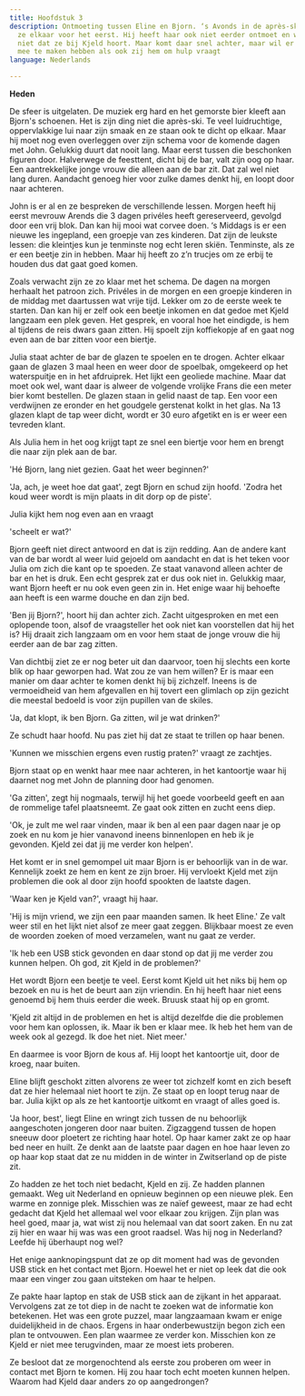 ```yaml
---
title: Hoofdstuk 3
description: Ontmoeting tussen Eline en Bjorn. ‘s Avonds in de après-ski bar ontmoeten
  ze elkaar voor het eerst. Hij heeft haar ook niet eerder ontmoet en weet derhalve
  niet dat ze bij Kjeld hoort. Maar komt daar snel achter, maar wil er opnieuw niks
  mee te maken hebben als ook zij hem om hulp vraagt
language: Nederlands

---
```

**Heden**

De sfeer is uitgelaten. De muziek erg hard en het gemorste bier kleeft aan Bjorn's schoenen. Het is zijn ding niet die après-ski. Te veel luidruchtige, oppervlakkige lui naar zijn smaak en ze staan ook te dicht op elkaar. Maar hij moet nog even overleggen over zijn schema voor de komende dagen met John. Gelukkig duurt dat nooit lang. Maar eerst tussen die beschonken figuren door. Halverwege de feesttent, dicht bij de bar, valt zijn oog op haar. Een aantrekkelijke jonge vrouw die alleen aan de bar zit. Dat zal wel niet lang duren. Aandacht genoeg hier voor zulke dames denkt hij, en loopt door naar achteren.

John is er al en ze bespreken de verschillende lessen. Morgen heeft hij eerst mevrouw Arends die 3 dagen privéles heeft gereserveerd, gevolgd door een vrij blok. Dan kan hij mooi wat corvee doen. ‘s Middags is er een nieuwe les ingepland, een groepje van zes kinderen. Dat zijn de leukste lessen: die kleintjes kun je tenminste nog echt leren skiën. Tenminste, als ze er een beetje zin in hebben. Maar hij heeft zo z’n trucjes om ze erbij te houden dus dat gaat goed komen.

Zoals verwacht zijn ze zo klaar met het schema. De dagen na morgen herhaalt het patroon zich. Privéles in de morgen en een groepje kinderen in de middag met daartussen wat vrije tijd. Lekker om zo de eerste week te starten. Dan kan hij er zelf ook een beetje inkomen en dat gedoe met Kjeld langzaam een plek geven. Het gesprek, en vooral hoe het eindigde, is hem al tijdens de reis dwars gaan zitten. Hij spoelt zijn koffiekopje af en gaat nog even aan de bar zitten voor een biertje.

Julia staat achter de bar de glazen te spoelen en te drogen. Achter elkaar gaan de glazen 3 maal heen en weer door de spoelbak, omgekeerd op het waterspuitje en in het afdruiprek. Het lijkt een geoliede machine. Maar dat moet ook wel, want daar is alweer de volgende vrolijke Frans die een meter bier komt bestellen. De glazen staan in gelid naast de tap. Een voor een verdwijnen ze eronder en het goudgele gerstenat kolkt in het glas. Na 13 glazen klapt de tap weer dicht, wordt er 30 euro afgetikt en is er weer een tevreden klant.

Als Julia hem in het oog krijgt tapt ze snel een biertje voor hem en brengt die naar zijn plek aan de bar.

'Hé Bjorn, lang niet gezien. Gaat het weer beginnen?'

'Ja, ach, je weet hoe dat gaat', zegt Bjorn en schud zijn hoofd. 'Zodra het koud weer wordt is mijn plaats in dit dorp op de piste'.

Julia kijkt hem nog even aan en vraagt

'scheelt er wat?'

Bjorn geeft niet direct antwoord en dat is zijn redding. Aan de andere kant van de bar wordt al weer luid gejoeld om aandacht en dat is het teken voor Julia om zich die kant op te spoeden. Ze staat vanavond alleen achter de bar en het is druk. Een echt gesprek zat er dus ook niet in. Gelukkig maar, want Bjorn heeft er nu ook even geen zin in. Het enige waar hij behoefte aan heeft is een warme douche en dan zijn bed.

'Ben jij Bjorn?', hoort hij dan achter zich. Zacht uitgesproken en met een oplopende toon, alsof de vraagsteller het ook niet kan voorstellen dat hij het is? Hij draait zich langzaam om en voor hem staat de jonge vrouw die hij eerder aan de bar zag zitten.

Van dichtbij ziet ze er nog beter uit dan daarvoor, toen hij slechts een korte blik op haar geworpen had. Wat zou ze van hem willen? Er is maar een manier om daar achter te komen denkt hij bij zichzelf. Ineens is de vermoeidheid van hem afgevallen en hij tovert een glimlach op zijn gezicht die meestal bedoeld is voor zijn pupillen van de skiles.

'Ja, dat klopt, ik ben Bjorn. Ga zitten, wil je wat drinken?'

Ze schudt haar hoofd. Nu pas ziet hij dat ze staat te trillen op haar benen.

'Kunnen we misschien ergens even rustig praten?' vraagt ze zachtjes.

Bjorn staat op en wenkt haar mee naar achteren, in het kantoortje waar hij daarnet nog met John de planning door had genomen.

'Ga zitten', zegt hij nogmaals, terwijl hij het goede voorbeeld geeft en aan de rommelige tafel plaatsneemt. Ze gaat ook zitten en zucht eens diep.

'Ok, je zult me wel raar vinden, maar ik ben al een paar dagen naar je op zoek en nu kom je hier vanavond ineens binnenlopen en heb ik je gevonden. Kjeld zei dat jij me verder kon helpen'.

Het komt er in snel gemompel uit maar Bjorn is er behoorlijk van in de war. Kennelijk zoekt ze hem en kent ze zijn broer. Hij vervloekt Kjeld met zijn problemen die ook al door zijn hoofd spookten de laatste dagen.

'Waar ken je Kjeld van?', vraagt hij haar.

'Hij is mijn vriend, we zijn een paar maanden samen. Ik heet Eline.' Ze valt weer stil en het lijkt niet alsof ze meer gaat zeggen. Blijkbaar moest ze even de woorden zoeken of moed verzamelen, want nu gaat ze verder.

'Ik heb een USB stick gevonden en daar stond op dat jij me verder zou kunnen helpen. Oh god, zit Kjeld in de problemen?'

Het wordt Bjorn een beetje te veel. Eerst komt Kjeld uit het niks bij hem op bezoek en nu is het de beurt aan zijn vriendin. En hij heeft haar niet eens genoemd bij hem thuis eerder die week. Bruusk staat hij op en gromt.

'Kjeld zit altijd in de problemen en het is altijd dezelfde die die problemen voor hem kan oplossen, ik. Maar ik ben er klaar mee. Ik heb het hem van de week ook al gezegd. Ik doe het niet. Niet meer.'

En daarmee is voor Bjorn de kous af. Hij loopt het kantoortje uit, door de kroeg, naar buiten.

Eline blijft geschokt zitten alvorens ze weer tot zichzelf komt en zich beseft dat ze hier helemaal niet hoort te zijn. Ze staat op en loopt terug naar de bar. Julia kijkt op als ze het kantoortje uitkomt en vraagt of alles goed is.

'Ja hoor, best', liegt Eline en wringt zich tussen de nu behoorlijk aangeschoten jongeren door naar buiten. Zigzaggend tussen de hopen sneeuw door ploetert ze richting haar hotel. Op haar kamer zakt ze op haar bed neer en huilt. Ze denkt aan de laatste paar dagen en hoe haar leven zo op haar kop staat dat ze nu midden in de winter in Zwitserland op de piste zit.

Zo hadden ze het toch niet bedacht, Kjeld en zij. Ze hadden plannen gemaakt. Weg uit Nederland en opnieuw beginnen op een nieuwe plek. Een warme en zonnige plek. Misschien was ze naïef geweest, maar ze had echt gedacht dat Kjeld het allemaal wel voor elkaar zou krijgen. Zijn plan was heel goed, maar ja, wat wist zij nou helemaal van dat soort zaken. En nu zat zij hier en waar hij was was een groot raadsel. Was hij nog in Nederland? Leefde hij überhaupt nog wel?

Het enige aanknopingspunt dat ze op dit moment had was de gevonden USB stick en het contact met Bjorn. Hoewel het er niet op leek dat die ook maar een vinger zou gaan uitsteken om haar te helpen.

Ze pakte haar laptop en stak de USB stick aan de zijkant in het apparaat. Vervolgens zat ze tot diep in de nacht te zoeken wat de informatie kon betekenen. Het was een grote puzzel, maar langzaamaan kwam er enige duidelijkheid in de chaos. Ergens in haar onderbewustzijn begon zich een plan te ontvouwen. Een plan waarmee ze verder kon. Misschien kon ze Kjeld er niet mee terugvinden, maar ze moest iets proberen. 

Ze besloot dat ze morgenochtend als eerste zou proberen om weer in contact met Bjorn te komen. Hij zou haar toch echt moeten kunnen helpen. Waarom had Kjeld daar anders zo op aangedrongen? 
